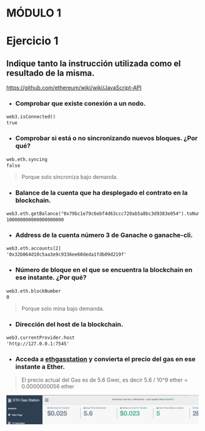 # MÓDULO 1

# Ejercicio 1

## Indique tanto la instrucción utilizada como el resultado de la misma.

https://github.com/ethereum/wiki/wiki/JavaScript-API

- ### Comprobar que existe conexión a un nodo.
```
web3.isConnected()
true
```

- ### Comprobar si está o no sincronizando nuevos bloques. ¿Por qué?
```
web.eth.syncing
false
```

> Porque solo sincroniza bajo demanda.

- ### Balance de la cuenta que ha desplegado el contrato en la blockchain.
```
web3.eth.getBalance("0x79bc1e79c6ebf4d63ccc720ab5a8bc3d9383e054").toNumber()
100000000000000000000
```
- ### Address de la cuenta número 3 de Ganache o ganache-cli.
```
web3.eth.accounts[2]
'0x32b064d10c5aa3e9c9336ee60deda1fdb09d219f'
```

- ### Número de bloque en el que se encuentra la blockchain en ese instante. ¿Por qué?
```
web3.eth.blockNumber
0
```

> Porque solo mina bajo demanda.

- ### Dirección del host de la blockchain.
```
web3.currentProvider.host
'http://127.0.0.1:7545'
```

- ### Acceda a ​[ethgasstation​]() y convierta el precio del gas en ese instante a Ether.
  
 > El precio actual del Gas es de 5.6 Gwei, es decir 5.6 / 10^9 ether = 0.0000000056 ether

 ![Img0](./img/gasstation.png)